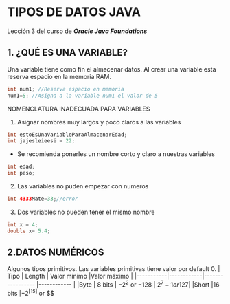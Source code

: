 # TIPOS DE DATOS JAVA
Lección 3 del curso de ***Oracle Java Foundations***
##  1. ¿QUÉ ES UNA VARIABLE?

Una variable tiene como fin el almacenar datos. Al crear una variable esta reserva espacio en la memoria RAM.
```java
int num1; //Reserva espacio en memoria
num1=5; //Asigna a la variable num1 el valor de 5
```
NOMENCLATURA INADECUADA PARA VARIABLES

1. Asignar nombres muy largos y poco claros a las variables

```java
int estoEsUnaVariableParaAlmacenarEdad;
int jajesleieesi = 22;
```
* Se recomienda ponerles un nombre corto y claro a nuestras variables
```java
int edad;
int peso;
```
2. Las variables no puden empezar con numeros
```java
int 4333Mate=33;//error
```
3. Dos variables no pueden tener el mismo nombre
```java
int x = 4;
double x= 5.4;
```
## 2.DATOS NUMÉRICOS 
Algunos tipos primitivos.
Las variables primitivas tiene valor por default 0.
| Tipo      |  Length    | Valor mínimo     |Valor máximo |
|-----------|------------|----------------- |------------ |
|Byte       | 8 bits     | $-2^2$ or $-128$ | $2^7-1 or 127$|
|Short      |16 bits     |$-2^[15]$ or $$



